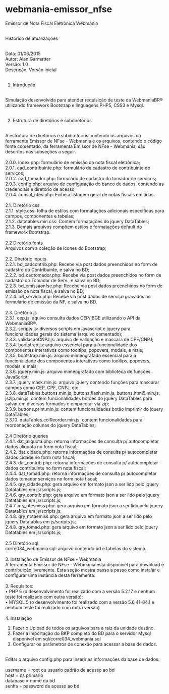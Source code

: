 # webmania-emissor_nfse
Emissor de Nota Fiscal Eletrônica Webmania<br /><br />

Histórico de atualizações <br /><br />

Data: 01/06/2015	<br />
Autor: Alan Garmatter<br />
Versão: 1.0<br />
Descrição: Versão inicial<br /><br />

1. Introdução<br /><br />

Simulação desenvolvida para atender requisição de teste da WebmaniaBR® utilizando framework Bootstrap e linguagens PHP5, CSS3 e Mysql.<br /><br />

2. Estrutura de diretórios e subdiretórios<br /><br />

A estrutura de diretórios e subdiretórios contendo os arquivos da ferramenta Emissor de NFse - Webmania e os arquivos, contendo o código fonte comentado, da ferramenta Emissor de NFse - Webmania, são descritos nas subseções a seguir.<br />
<br />
2.0.0. index.php: formulário de emissão da nota fiscal eletrônica;<br />
2.0.1. cad_contribuinte.php: formulário de cadastro de contribuinte de serviços;<br />
2.0.2. cad_tomador.php: formulário de cadastro do tomador de serviços;<br />
2.0.3. config.php: arquivo de configuração do banco de dados, contendo as credenciais e diretório de acesso;<br />
2.0.4. consul_nfes.php: Exibe a listagem geral de notas fiscais emitidas.<br />
<br />
2.1. Diretório css<br />
2.1.1. style.css: folha de estilos com formatações adicionais especificas para campos, componentes e tabelas;<br />
2.1.2. datatables.min.css: Contém formatações do jquery DataTables;<br />
2.1.3. Demais arquivos compõem estilos e formatações default do framework Bootstrap.<br />
<br />
2.2 Diretório fonts<br />
Arquivos com a coleção de ícones do Bootstrap;<br />
<br />
2.2. Diretório inputs<br />
2.2.1. bd_cadcontrib.php: Recebe via post dados preenchidos no form de cadastro do Contribuinte, e salva no BD;<br />
2.2.2. bd_cadtomador.php: Recebe via post dados preenchidos no form de cadastro do Tomador de Serv., e salva no BD;<br />
2.2.3. bd_emissaonfse.php: Recebe via post dados preenchidos no form de emissão da nota fiscal, e salva no BD;<br />
2.2.4. bd_servico.php: Recebe via post dados de serviço gravados no formulário de emissão da NF, e salva no BD.<br />
<br />
2.3. Diretório js<br />
2.3.1. cep.js: aquivo consulta dados CEP/IBGE utilizando o API da WebmaniaBR®.<br />
2.3.2. scripts.js: diversos scripts em javascript e jquery para funcionalidades gerais do sistema (arquivo comentado);<br />
2.3.3. validacaoCNPJ.js: arquivo de validação e mascara de CPF/CNPJ;<br />
2.3.4. bootstrap.js: arquivo essencial para a funcionalidade dos componentes interativos como tooltips, popovers, modais, e mais;<br />
2.3.5. bootstrap.min.js: arquivo mimeografado essencial para a funcionalidade dos componentes interativos como tooltips, popovers, modais, e mais;<br />
2.3.6. jquery.min.js: arquivo mimeografado com biblioteca de funções JavaScript;<br />
2.3.7. jquery.mask.min.js: arquivo jquery contendo funções para mascarar campos como CEP, CPF, CNPJ, etc.<br />
2.3.8. dataTables.buttons.min.js, buttons.flash.min.js, buttons.html5.min.js, jszip.min.js: contem funcionalidades botões do jquery DataTables para salvar em diversos formados e empacotar via zip;<br />
2.3.9. buttons.print.min.js: contem funcionalidades botão imprimir do jquery DataTables;<br />
2.3.10. dataTables.colReorder.min.js: contem funcionalidades para reordenação colunas do jquery DataTables;<br />
<br />
2.4 Diretório queries<br />
2.4.1. dat_aliquota.php: retorna informações de consulta p/ autocompletar dados aliquota no form nota fiscal;<br />
2.4.2. dat_cidade.php: retorna informações de consulta p/ autocompletar dados cidade no form nota fiscal;<br />
2.4.3. dat_contrib.php: retorna informações de consulta p/ autocompletar dados contribuinte no form nota fiscal;<br />
2.4.4. dat_tomad.php: retorna informações de consulta p/ autocompletar dados tomador serviços no form nota fiscal;<br />
2.4.5. qry_cidade.php: gera arquivo em formato json a ser lido pelo jquery Datatables em js/scripts.js;<br />
2.4.6. qry_contrib.php: gera arquivo em formato json a ser lido pelo jquery Datatables em js/scripts.js;<br />
2.4.7. qry_nfesmiss.php: gera arquivo em formato json a ser lido pelo jquery Datatables em js/scripts.js;<br />
2.4.8. qry_notaemiss.php: gera arquivo em formato json a ser lido pelo jquery Datatables em js/scripts.js;<br />
2.4.8. qry_tomad.php: gera arquivo em formato json a ser lido pelo jquery Datatables em js/scripts.js;<br />
<br />
2.5 Diretório sql<br />
corre034_webmania.sql: arquivo contendo bd e tabelas do sistema.<br />
<br />
3. Instalação de Emissor de NFse - Webmania<br />
A ferramenta Emissor de NFse - Webmania está disponível para download e contribuição livremente. Esta seção mostra passo a passo como instalar e configurar uma instância desta ferramenta.<br />
<br />
3. Requisitos:<br />
• PHP 5 (o desenvolvimento foi realizado com a versão 5.2.17 e nenhum teste foi realizado com outra versão);<br />
• MYSQL 5 (o desenvolvimento foi realizado com a versão 5.6.41-84.1 e nenhum teste foi realizado com outra versão)
<br /><br />
4. Instalação<br />
1. Fazer o Upload de todos os arquivos para a raiz da unidade destino.<br />
2. Fazer a importação do BKP completo do BD para o servidor Mysql disponivel em sql/corre034_webmania.sql<br />
3. Configurar os parâmetros de conexão para acessar a base de dados.<br />
<br />
Editar o arquivo config.php para inserir as informações da base de dados:<br />
<br />
username = root ou usuario padrão de acesso ao bd<br />
host = ns primario<br />
database = nome do bd<br />
senha = password de acesso ao bd<br />
